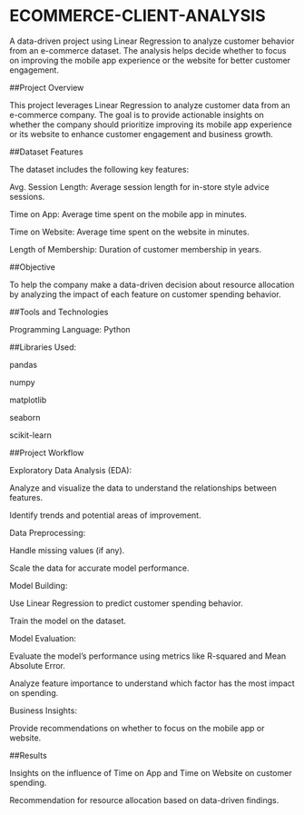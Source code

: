 # ECOMMERCE-CLIENT-ANALYSIS
 A data-driven project using Linear Regression to analyze customer behavior from an e-commerce dataset. The analysis helps decide whether to focus on improving the mobile app experience or the website for better customer engagement.

##Project Overview

This project leverages Linear Regression to analyze customer data from an e-commerce company. The goal is to provide actionable insights on whether the company should prioritize improving its mobile app experience or its website to enhance customer engagement and business growth.

##Dataset Features

The dataset includes the following key features:

Avg. Session Length: Average session length for in-store style advice sessions.

Time on App: Average time spent on the mobile app in minutes.

Time on Website: Average time spent on the website in minutes.

Length of Membership: Duration of customer membership in years.

##Objective

To help the company make a data-driven decision about resource allocation by analyzing the impact of each feature on customer spending behavior.

##Tools and Technologies

Programming Language: Python

##Libraries Used:

pandas

numpy

matplotlib

seaborn

scikit-learn

##Project Workflow

Exploratory Data Analysis (EDA):

Analyze and visualize the data to understand the relationships between features.

Identify trends and potential areas of improvement.

Data Preprocessing:

Handle missing values (if any).

Scale the data for accurate model performance.

Model Building:

Use Linear Regression to predict customer spending behavior.

Train the model on the dataset.

Model Evaluation:

Evaluate the model’s performance using metrics like R-squared and Mean Absolute Error.

Analyze feature importance to understand which factor has the most impact on spending.

Business Insights:

Provide recommendations on whether to focus on the mobile app or website.

##Results

Insights on the influence of Time on App and Time on Website on customer spending.

Recommendation for resource allocation based on data-driven findings.

